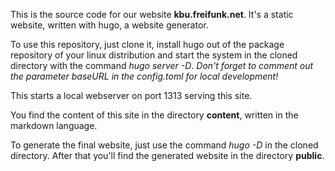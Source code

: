 
This is the source code for our website **kbu.freifunk.net**. It's a static website, written with hugo, a website generator. 

To use this repository, just clone it, install hugo 
out of the package repository of your linux distribution and start the system in the cloned directory with the command 
_hugo server -D_.
*Don't forget to comment out the parameter _baseURL_ in the config.toml for local development!* 

This starts a local webserver on port 1313 serving this site. 

You find the content of this site in the directory **content**, written in the markdown language. 

To generate the final website, just use the command _hugo -D_ in the cloned directory. After that you'll find the generated website in the directory **public**.
